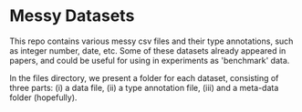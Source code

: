 # Messy Datasets
This repo contains various messy csv files and their type annotations, such as integer number, date, etc. Some of these datasets already appeared in papers, and could be useful for using in experiments as 'benchmark' data.

In the files directory, we present a folder for each dataset, consisting of three parts: (i) a data file, (ii) a type annotation file, (iii) and a meta-data folder (hopefully).
